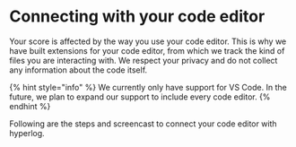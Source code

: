 # Connecting with your code editor

Your score is affected by the way you use your code editor. This is why we have built extensions for your code editor, from which we track the kind of files you are interacting with. We respect your privacy and do not collect any information about the code itself.

{% hint style="info" %}
We currently only have support for VS Code. In the future, we plan to expand our support to include every code editor.
{% endhint %}

Following are the steps and screencast to connect your code editor with hyperlog.
